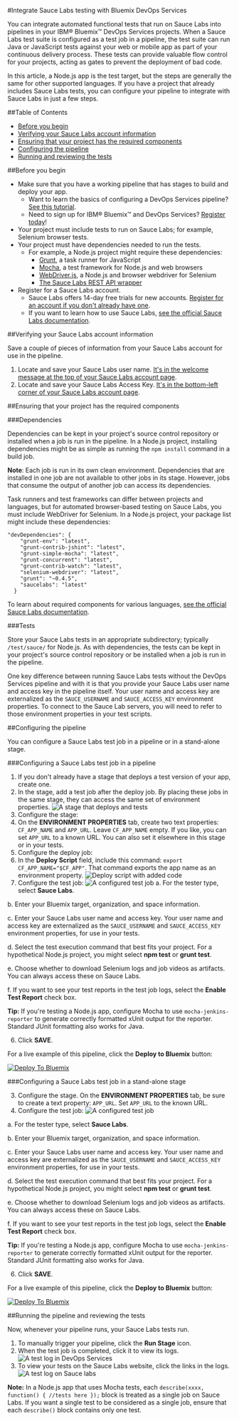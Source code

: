 #Integrate Sauce Labs testing with Bluemix DevOps Services

You can integrate automated functional tests that run on Sauce Labs into pipelines in your IBM&reg; Bluemix&trade; DevOps Services projects. When a Sauce Labs test suite is configured as a test job in a pipeline, the test suite can run Java or JavaScript tests against your web or mobile app as part of your continuous delivery process. These tests can provide valuable flow control for your projects, acting as gates to prevent the deployment of bad code.

In this article, a Node.js app is the test target, but the steps are generally the same for other supported languages. If you have a project that already includes Sauce Labs tests, you can configure your pipeline to integrate with Sauce Labs in just a few steps.

##Table of Contents 
<!-- LWH: Is this heading from a template? Just curious, as I know we've been using the Summary of steps in the tutorials... -->
* [Before you begin](#prereqs)
* [Verifying your Sauce Labs account information](#verify)
* [Ensuring that your project has the required components](#ensure)
* [Configuring the pipeline](#config)
* [Running and reviewing the tests](#run)

<a name="prereqs"></a>
##Before you begin

* Make sure that you have a working pipeline that has stages to build and deploy your app.
  * Want to learn the basics of configuring a DevOps Services pipeline? [See this tutorial][8].
  * Need to sign up for IBM&reg; Bluemix&trade; and DevOps Services? [Register today][9]!
* Your project must include tests to run on Sauce Labs; for example, Selenium browser tests.
* Your project must have dependencies needed to run the tests.
  * For example, a Node.js project might require these dependencies:
    * [Grunt][4], a task runner for JavaScript
    * [Mocha][5], a test framework for Node.js and web browsers
    * [WebDriver.js][6], a Node.js and browser webdriver for Selenium
    * [The Sauce Labs REST API wrapper][7]
* Register for a Sauce Labs account.
  * Sauce Labs offers 14-day free trials for new accounts. [Register for an account if you don't already have one][2].
  * If you want to learn how to use Sauce Labs, [see the official Sauce Labs documentation][1].

<a name="verify"></a>
##Verifying your Sauce Labs account information

Save a couple of pieces of information from your Sauce Labs account for use in the pipeline.

1. Locate and save your Sauce Labs user name. [It's in the welcome message at the top of your Sauce Labs account page][3].
2. Locate and save your Sauce Labs Access Key. [It's in the bottom-left corner of your Sauce Labs account page][3].

<a name="ensure"></a>
##Ensuring that your project has the required components
<!-- LWH: This heading implies that task info might be in this section, but this seems to contain mostly concept info. What do you think of changing this heading to something like "Required components"? -->

###Dependencies

Dependencies can be kept in your project's source control repository or installed when a job is run in the pipeline. In a Node.js project, installing dependencies might be as simple as running the `npm install` command in a build job. 
 
**Note**: Each job is run in its own clean environment. Dependencies that are installed in one job are not available to other jobs in its stage. However, jobs that consume the output of another job can access its dependencies. 

Task runners and test frameworks can differ between projects and languages, but for automated browser-based testing on Sauce Labs, you must include WebDriver for Selenium. In a Node.js project, your package list might include these dependencies:

```
"devDependencies": {
    "grunt-env": "latest",
    "grunt-contrib-jshint": "latest",
    "grunt-simple-mocha": "latest",
    "grunt-concurrent": "latest",
    "grunt-contrib-watch": "latest",
    "selenium-webdriver": "latest",
    "grunt": "~0.4.5",
    "saucelabs": "latest"
  }
``` 
To learn about required components for various languages, [see the official Sauce Labs documentation][1].

###Tests

Store your Sauce Labs tests in an appropriate subdirectory; typically `/test/sauce/` for Node.js. As with dependencies, the tests can be kept in your project's source control repository or be installed when a job is run in the pipeline.

One key difference between running Sauce Labs tests without the DevOps Services pipeline and with it is that you provide your Sauce Labs user name and access key in the pipeline itself. Your user name and access key are externalized as the `SAUCE_USERNAME` and `SAUCE_ACCESS_KEY` environment properties. To connect to the Sauce Lab servers, you will need to refer to those environment properties in your test scripts. 

<a name="config"></a>
##Configuring the pipeline

You can configure a Sauce Labs test job in a pipeline or in a stand-alone stage.

###Configuring a Sauce Labs test job in a pipeline

1. If you don't already have a stage that deploys a test version of your app, create one. 
2. In the stage, add a test job after the deploy job. By placing these jobs in the same stage, they can access the same set of environment properties.
![A stage that deploys and tests][11]
3. Configure the stage:
  1. On the **ENVIRONMENT PROPERTIES** tab, create two text properties: `CF_APP_NAME` and `APP_URL`. Leave `CF_APP_NAME` empty. If you like, you can set `APP_URL` to a known URL. You can also set it elsewhere in this stage or in your tests.
4. Configure the deploy job:
  1. In the **Deploy Script** field, include this command: `export CF_APP_NAME="$CF_APP"`. That command exports the app name as an environment property.
![Deploy script with added code][14]   
5. Configure the test job:
![A configured test job][10]
  a. For the tester type, select **Sauce Labs**.

  b. Enter your Bluemix target, organization, and space information.
  
  c. Enter your Sauce Labs user name and access key. Your user name and access key are externalized as the `SAUCE_USERNAME` and `SAUCE_ACCESS_KEY` environment properties, for use in your tests.
  
  d. Select the test execution command that best fits your project. For a hypothetical Node.js project, you might select **npm test** or **grunt test**. 
  
  e. Choose whether to download Selenium logs and job videos as artifacts. You can always access these on Sauce Labs.
  
  f. If you want to see your test reports in the test job logs, select the **Enable Test Report** check box.
  
  **Tip:** If you're testing a Node.js app, configure Mocha to use `mocha-jenkins-reporter` to generate correctly formatted xUnit output for the reporter. Standard JUnit formatting also works for Java.
  
6. Click **SAVE**.

For a live example of this pipeline, click the **Deploy to Bluemix** button:

[![Deploy To Bluemix](https://bluemix.net/deploy/button.png)](https://hub.jazz.net/deploy/index.html?repository=https://github.com/eLobeto/sauceLabsExample.git)
 
###Configuring a Sauce Labs test job in a stand-alone stage

3. Configure the stage. On the **ENVIRONMENT PROPERTIES** tab, be sure to create a text property: `APP_URL`. Set `APP_URL` to the known URL.
5. Configure the test job:
![A configured test job][10]

  a. For the tester type, select **Sauce Labs**.
  
  b. Enter your Bluemix target, organization, and space information.
  
  c. Enter your Sauce Labs user name and access key. Your user name and access key are externalized as the `SAUCE_USERNAME` and `SAUCE_ACCESS_KEY` environment properties, for use in your tests.
  
  d. Select the test execution command that best fits your project. For a hypothetical Node.js project, you might select **npm test** or **grunt test**. 
  
  e. Choose whether to download Selenium logs and job videos as artifacts. You can always access these on Sauce Labs.
  
  f. If you want to see your test reports in the test job logs, select the **Enable Test Report** check box.
  
  **Tip:** If you're testing a Node.js app, configure Mocha to use `mocha-jenkins-reporter` to generate correctly formatted xUnit output for the reporter. Standard JUnit formatting also works for Java.
  
6. Click **SAVE**.

For a live example of this pipeline, click the **Deploy to Bluemix** button:

[![Deploy To Bluemix](https://bluemix.net/deploy/button.png)](https://hub.jazz.net/deploy/index.html?repository=https://github.com/eLobeto/exampleSauceApp.git)

<a name="run"></a>
##Running the pipeline and reviewing the tests

Now, whenever your pipeline runs, your Sauce Labs tests run.

1. To manually trigger your pipeline, click the **Run Stage** icon.
2. When the test job is completed, click it to view its logs.
![A test log in DevOps Services][12]
3. To view your tests on the Sauce Labs website, click the links in the logs.
![A test log on Sauce labs][13]

**Note:** In a Node.js app that uses Mocha tests, each `describe(xxxx, function() { //tests here });` block is treated as a single job on Sauce Labs. If you want a single test to be considered as a single job, ensure that each `describe()` block contains only one test. <!--LWH: In the first sentence in this note, I wonder whether "on Sauce Labs" is correct. Should that be "by Sauce Labs"? -->

<!--LWH: Are there next steps? Or is this an obvious stopping point? -->


[1]: https://docs.saucelabs.com/
[2]: https://saucelabs.com
[3]: https://saucelabs.com/account
[4]: http://gruntjs.com/
[5]: http://mochajs.org/
[6]: http://admc.io/wd/
[7]: https://www.npmjs.com/package/saucelabs
[8]: https://hub.jazz.net/tutorials/basicbuild
[9]: https://login.jazz.net/psso/proxy/jazzregister?redirect_uri=https%3A%2F%2Fhub.jazz.net%2F
[10]: images/test1.png
[11]: images/deployandtest.png
[12]: images/log1.png
[13]: images/log2.png
[14]: images/deploycode.png
